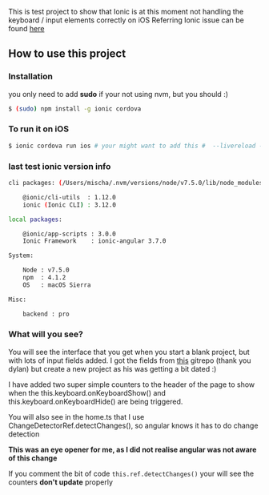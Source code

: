 This is test project to show that Ionic is at this moment not handling the keyboard / input elements correctly on iOS
Referring Ionic issue can be found [here](https://github.com/ionic-team/ionic/issues/6228)

## How to use this project

### Installation

you only need to add **sudo** if your not using nvm, but you should :)

```bash
$ (sudo) npm install -g ionic cordova
```

### To run it on iOS

```bash
$ ionic cordova run ios # your might want to add this #  --livereload -- --developmentTeam="<your development time id>" --codeSignIdentity="iPhone Developer"
```

### last test ionic version info

```bash
cli packages: (/Users/mischa/.nvm/versions/node/v7.5.0/lib/node_modules)

    @ionic/cli-utils  : 1.12.0
    ionic (Ionic CLI) : 3.12.0

local packages:

    @ionic/app-scripts : 3.0.0
    Ionic Framework    : ionic-angular 3.7.0

System:

    Node : v7.5.0
    npm  : 4.1.2
    OS   : macOS Sierra

Misc:

    backend : pro
```

### What will you see?

You will see the interface that you get when you start a blank project, but with lots of input fields added.
I got the fields from [this](https://github.com/dylanvdmerwe/ionic2-formtest) gitrepo (thank you dylan)
but create a new project as his was getting a bit dated :)

I have added two super simple counters to the header of the page to show when the this.keyboard.onKeyboardShow()
and this.keyboard.onKeyboardHide() are being triggered.

You will also see in the home.ts that I use ChangeDetectorRef.detectChanges(), so angular knows it has to do change detection

**This was an eye opener for me, as I did not realise angular was not aware of this change**

If you comment the bit of code ```this.ref.detectChanges()``` your will see the counters **don't update** properly
